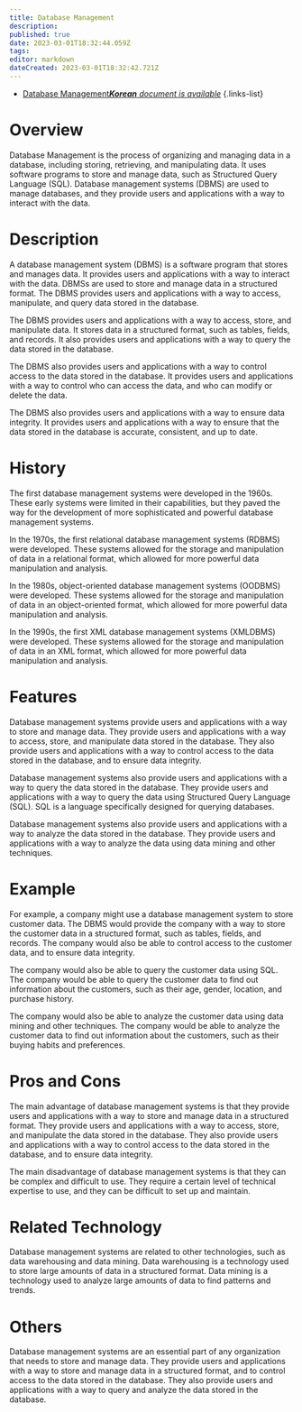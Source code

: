 ```yaml
---
title: Database Management
description: 
published: true
date: 2023-03-01T18:32:44.059Z
tags: 
editor: markdown
dateCreated: 2023-03-01T18:32:42.721Z
---
```


- [Database Management***Korean** document is available*](/ko/Knowledge-base/Dictionary/database-management)
{.links-list}


# Overview
Database Management is the process of organizing and managing data in a database, including storing, retrieving, and manipulating data. It uses software programs to store and manage data, such as Structured Query Language (SQL). Database management systems (DBMS) are used to manage databases, and they provide users and applications with a way to interact with the data.

# Description
A database management system (DBMS) is a software program that stores and manages data. It provides users and applications with a way to interact with the data. DBMSs are used to store and manage data in a structured format. The DBMS provides users and applications with a way to access, manipulate, and query data stored in the database.

The DBMS provides users and applications with a way to access, store, and manipulate data. It stores data in a structured format, such as tables, fields, and records. It also provides users and applications with a way to query the data stored in the database.

The DBMS also provides users and applications with a way to control access to the data stored in the database. It provides users and applications with a way to control who can access the data, and who can modify or delete the data.

The DBMS also provides users and applications with a way to ensure data integrity. It provides users and applications with a way to ensure that the data stored in the database is accurate, consistent, and up to date.

# History
The first database management systems were developed in the 1960s. These early systems were limited in their capabilities, but they paved the way for the development of more sophisticated and powerful database management systems.

In the 1970s, the first relational database management systems (RDBMS) were developed. These systems allowed for the storage and manipulation of data in a relational format, which allowed for more powerful data manipulation and analysis.

In the 1980s, object-oriented database management systems (OODBMS) were developed. These systems allowed for the storage and manipulation of data in an object-oriented format, which allowed for more powerful data manipulation and analysis.

In the 1990s, the first XML database management systems (XMLDBMS) were developed. These systems allowed for the storage and manipulation of data in an XML format, which allowed for more powerful data manipulation and analysis.

# Features
Database management systems provide users and applications with a way to store and manage data. They provide users and applications with a way to access, store, and manipulate data stored in the database. They also provide users and applications with a way to control access to the data stored in the database, and to ensure data integrity.

Database management systems also provide users and applications with a way to query the data stored in the database. They provide users and applications with a way to query the data using Structured Query Language (SQL). SQL is a language specifically designed for querying databases.

Database management systems also provide users and applications with a way to analyze the data stored in the database. They provide users and applications with a way to analyze the data using data mining and other techniques.

# Example
For example, a company might use a database management system to store customer data. The DBMS would provide the company with a way to store the customer data in a structured format, such as tables, fields, and records. The company would also be able to control access to the customer data, and to ensure data integrity.

The company would also be able to query the customer data using SQL. The company would be able to query the customer data to find out information about the customers, such as their age, gender, location, and purchase history.

The company would also be able to analyze the customer data using data mining and other techniques. The company would be able to analyze the customer data to find out information about the customers, such as their buying habits and preferences.

# Pros and Cons
The main advantage of database management systems is that they provide users and applications with a way to store and manage data in a structured format. They provide users and applications with a way to access, store, and manipulate the data stored in the database. They also provide users and applications with a way to control access to the data stored in the database, and to ensure data integrity.

The main disadvantage of database management systems is that they can be complex and difficult to use. They require a certain level of technical expertise to use, and they can be difficult to set up and maintain.

# Related Technology
Database management systems are related to other technologies, such as data warehousing and data mining. Data warehousing is a technology used to store large amounts of data in a structured format. Data mining is a technology used to analyze large amounts of data to find patterns and trends.

# Others
Database management systems are an essential part of any organization that needs to store and manage data. They provide users and applications with a way to store and manage data in a structured format, and to control access to the data stored in the database. They also provide users and applications with a way to query and analyze the data stored in the database.